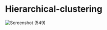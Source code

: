 # Hierarchical-clustering

![Screenshot (549)](https://user-images.githubusercontent.com/122673255/212530805-f80dcb50-85ad-4e39-bc0a-f92c2d420aa2.png)
